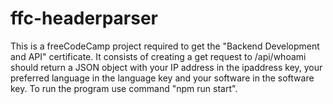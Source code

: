 # ffc-headerparser

This is a freeCodeCamp project required to get the "Backend Development and API" certificate. 
It consists of creating a get request to /api/whoami should return a JSON object with your IP address in the ipaddress key, your preferred language in the language key and your software in the software key.
To run the program use command "npm run start".